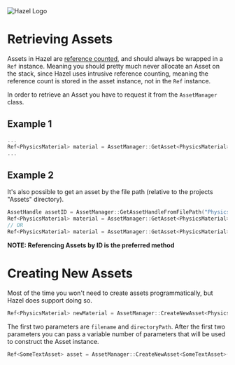 <div class="title"> 
    <img src="/res/Hazel-IconLogo-2023.png" alt="Hazel Logo" />
    <h1> Retrieving Assets </h1>
</div>

Assets in Hazel are [reference counted](https://en.wikipedia.org/wiki/Reference_counting), and should always be wrapped in a ```Ref``` instance. Meaning you should pretty much never allocate an Asset on the stack, since Hazel uses intrusive reference counting, meaning the reference count is stored in the asset instance, not in the ```Ref``` instance.

In order to retrieve an Asset you have to request it from the ```AssetManager``` class.

## Example 1
```cpp
...
Ref<PhysicsMaterial> material = AssetManager::GetAsset<PhysicsMaterial>(assetID);
...
```

## Example 2

It's also possible to get an asset by the file path (relative to the projects "Assets" directory).

```cpp
AssetHandle assetID = AssetManager::GetAssetHandleFromFilePath("Physics/PlayerMaterial.hpm");
Ref<PhysicsMaterial> material = AssetManager::GetAsset<PhysicsMaterial>(assetID);
// OR
Ref<PhysicsMaterial> material = AssetManager::GetAsset<PhysicsMaterial>("Physics/PlayerMaterial.hpm");
```

**NOTE: Referencing Assets by ID is the preferred method**

# Creating New Assets

Most of the time you won't need to create assets programmatically, but Hazel does support doing so.

```cpp
Ref<PhysicsMaterial> newMaterial = AssetManager::CreateNewAsset<PhysicsMaterial>("MyMaterial.hpm", "Physics/", ...);
```

The first two parameters are ``` filename ``` and ``` directoryPath ```. After the first two parameters you can pass a variable number of parameters that will be used to construct the Asset instance.

```cpp
Ref<SomeTextAsset> asset = AssetManager::CreateNewAsset<SomeTextAsset>("MyTextFile.txt", "Docs/", "This string will be passed to SomeTextAsset's constructor!");
```
